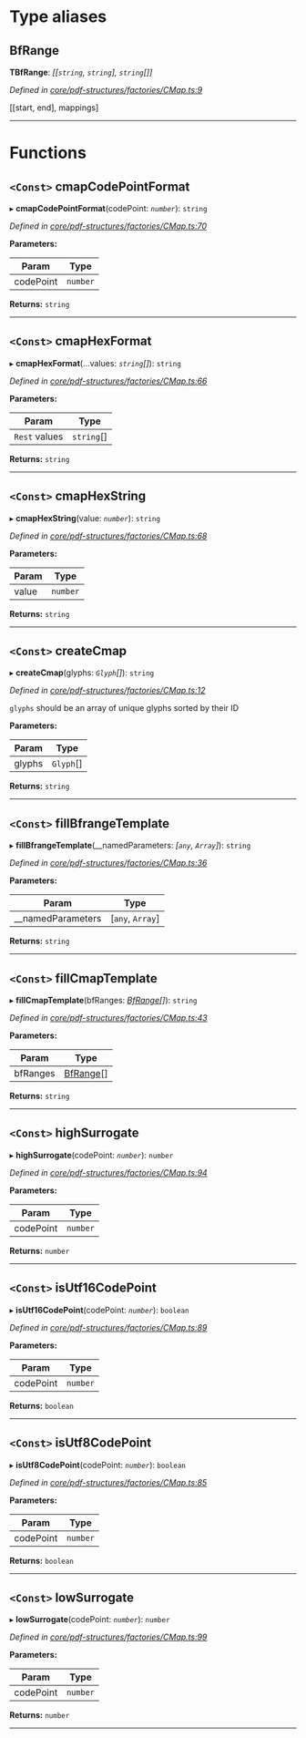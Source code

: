 

# Type aliases

<a id="bfrange"></a>

##  BfRange

**ΤBfRange**: *[[`string`, `string`], `string`[]]*

*Defined in [core/pdf-structures/factories/CMap.ts:9](https://github.com/Hopding/pdf-lib/blob/20e93f6/src/core/pdf-structures/factories/CMap.ts#L9)*

\[\[start, end\], mappings\]

___

# Functions

<a id="cmapcodepointformat"></a>

## `<Const>` cmapCodePointFormat

▸ **cmapCodePointFormat**(codePoint: *`number`*): `string`

*Defined in [core/pdf-structures/factories/CMap.ts:70](https://github.com/Hopding/pdf-lib/blob/20e93f6/src/core/pdf-structures/factories/CMap.ts#L70)*

**Parameters:**

| Param | Type |
| ------ | ------ |
| codePoint | `number` |

**Returns:** `string`

___
<a id="cmaphexformat"></a>

## `<Const>` cmapHexFormat

▸ **cmapHexFormat**(...values: *`string`[]*): `string`

*Defined in [core/pdf-structures/factories/CMap.ts:66](https://github.com/Hopding/pdf-lib/blob/20e93f6/src/core/pdf-structures/factories/CMap.ts#L66)*

**Parameters:**

| Param | Type |
| ------ | ------ |
| `Rest` values | `string`[] |

**Returns:** `string`

___
<a id="cmaphexstring"></a>

## `<Const>` cmapHexString

▸ **cmapHexString**(value: *`number`*): `string`

*Defined in [core/pdf-structures/factories/CMap.ts:68](https://github.com/Hopding/pdf-lib/blob/20e93f6/src/core/pdf-structures/factories/CMap.ts#L68)*

**Parameters:**

| Param | Type |
| ------ | ------ |
| value | `number` |

**Returns:** `string`

___
<a id="createcmap"></a>

## `<Const>` createCmap

▸ **createCmap**(glyphs: *`Glyph`[]*): `string`

*Defined in [core/pdf-structures/factories/CMap.ts:12](https://github.com/Hopding/pdf-lib/blob/20e93f6/src/core/pdf-structures/factories/CMap.ts#L12)*

`glyphs` should be an array of unique glyphs sorted by their ID

**Parameters:**

| Param | Type |
| ------ | ------ |
| glyphs | `Glyph`[] |

**Returns:** `string`

___
<a id="fillbfrangetemplate"></a>

## `<Const>` fillBfrangeTemplate

▸ **fillBfrangeTemplate**(__namedParameters: *[`any`, `Array`]*): `string`

*Defined in [core/pdf-structures/factories/CMap.ts:36](https://github.com/Hopding/pdf-lib/blob/20e93f6/src/core/pdf-structures/factories/CMap.ts#L36)*

**Parameters:**

| Param | Type |
| ------ | ------ |
| __namedParameters | [`any`, `Array`] |

**Returns:** `string`

___
<a id="fillcmaptemplate"></a>

## `<Const>` fillCmapTemplate

▸ **fillCmapTemplate**(bfRanges: *[BfRange](_core_pdf_structures_factories_cmap_.md#bfrange)[]*): `string`

*Defined in [core/pdf-structures/factories/CMap.ts:43](https://github.com/Hopding/pdf-lib/blob/20e93f6/src/core/pdf-structures/factories/CMap.ts#L43)*

**Parameters:**

| Param | Type |
| ------ | ------ |
| bfRanges | [BfRange](_core_pdf_structures_factories_cmap_.md#bfrange)[] |

**Returns:** `string`

___
<a id="highsurrogate"></a>

## `<Const>` highSurrogate

▸ **highSurrogate**(codePoint: *`number`*): `number`

*Defined in [core/pdf-structures/factories/CMap.ts:94](https://github.com/Hopding/pdf-lib/blob/20e93f6/src/core/pdf-structures/factories/CMap.ts#L94)*

**Parameters:**

| Param | Type |
| ------ | ------ |
| codePoint | `number` |

**Returns:** `number`

___
<a id="isutf16codepoint"></a>

## `<Const>` isUtf16CodePoint

▸ **isUtf16CodePoint**(codePoint: *`number`*): `boolean`

*Defined in [core/pdf-structures/factories/CMap.ts:89](https://github.com/Hopding/pdf-lib/blob/20e93f6/src/core/pdf-structures/factories/CMap.ts#L89)*

**Parameters:**

| Param | Type |
| ------ | ------ |
| codePoint | `number` |

**Returns:** `boolean`

___
<a id="isutf8codepoint"></a>

## `<Const>` isUtf8CodePoint

▸ **isUtf8CodePoint**(codePoint: *`number`*): `boolean`

*Defined in [core/pdf-structures/factories/CMap.ts:85](https://github.com/Hopding/pdf-lib/blob/20e93f6/src/core/pdf-structures/factories/CMap.ts#L85)*

**Parameters:**

| Param | Type |
| ------ | ------ |
| codePoint | `number` |

**Returns:** `boolean`

___
<a id="lowsurrogate"></a>

## `<Const>` lowSurrogate

▸ **lowSurrogate**(codePoint: *`number`*): `number`

*Defined in [core/pdf-structures/factories/CMap.ts:99](https://github.com/Hopding/pdf-lib/blob/20e93f6/src/core/pdf-structures/factories/CMap.ts#L99)*

**Parameters:**

| Param | Type |
| ------ | ------ |
| codePoint | `number` |

**Returns:** `number`

___

